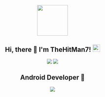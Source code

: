 <div id="header" align="center">
  <img src="https://media.giphy.com/media/M9gbBd9nbDrOTu1Mqx/giphy.gif" width="100"/>
  <h2>
    Hi, there 👋 I'm TheHitMan7! <img src="https://github.githubassets.com/images/mona-whisper.gif" height="24"/>
  </h2>
  <a href="mailto:krtik.vrma@outlook.com"><img src="https://img.shields.io/badge/Gmail-D14836?style=for-the-badge&logo=gmail&logoColor=white" /></a>
  <a href="https://t.me/TheHitMan7"><img src="https://img.shields.io/badge/Telegram-2CA5E0?style=for-the-badge&logo=telegram&logoColor=white" /></a>
</div>
<div align="center">
  <h2>
    Android Developer 🔭
  </h2>
  <img src="https://github-readme-stats.vercel.app/api/top-langs/?username=TheHitMan7&layout=compact&show_icons=true&hide_border=true" />
</div>
